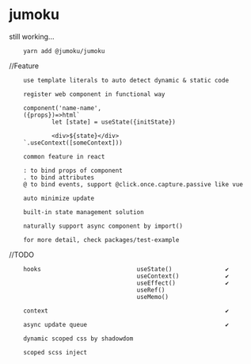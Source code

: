 # jumoku
still working...

        yarn add @jumoku/jumoku 


//Feature

        use template literals to auto detect dynamic & static code
        
        register web component in functional way 

        component('name-name',
        ({props})=>html`
                let [state] = useState({initState})

                <div>${state}</div>
        `.useContext([someContext]))

        common feature in react

        : to bind props of component
        . to bind attributes 
        @ to bind events, support @click.once.capture.passive like vue

        auto minimize update

        built-in state management solution

        naturally support async component by import()

        for more detail, check packages/test-example

//TODO  

        hooks                           useState()               ✔
                                        useContext()             ✔
                                        useEffect()              ✔
                                        useRef()
                                        useMemo()
        
        context                                                  ✔

        async update queue                                       ✔      

        dynamic scoped css by shadowdom
        
        scoped scss inject

